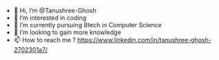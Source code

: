 - 👋 Hi, I’m @Tanushree-Ghosh
- 👀 I’m interested in coding
- 🌱 I’m currently pursuing Btech in Computer Science
- 💞️ I’m looking to gain more knowledge
- 📫 How to reach me ? https://www.linkedin.com/in/tanushree-ghosh-2702301a7/

<!---
Tanushree-Ghosh/Tanushree-Ghosh is a ✨ special ✨ repository because its `README.md` (this file) appears on your GitHub profile.
You can click the Preview link to take a look at your changes.
--->
